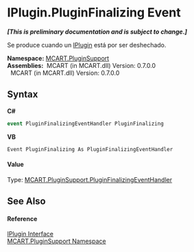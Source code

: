 # IPlugin.PluginFinalizing Event
 _**\[This is preliminary documentation and is subject to change.\]**_

Se produce cuando un <a href="4ee0e2a7-cfcb-eb2f-49cb-5ac7500b7e3d">IPlugin</a> está por ser deshechado.

**Namespace:**&nbsp;<a href="4abc7841-aae2-1ecc-94fa-a3d251746bda">MCART.PluginSupport</a><br />**Assemblies:**&nbsp;&nbsp;MCART (in MCART.dll) Version: 0.7.0.0<br />&nbsp;&nbsp;MCART (in MCART.dll) Version: 0.7.0.0<br />

## Syntax

**C#**<br />
``` C#
event PluginFinalizingEventHandler PluginFinalizing
```

**VB**<br />
``` VB
Event PluginFinalizing As PluginFinalizingEventHandler
```


#### Value
Type: <a href="5b3d6768-ae9e-c4a0-8506-a2732bf73d8b">MCART.PluginSupport.PluginFinalizingEventHandler</a>

## See Also


#### Reference
<a href="4ee0e2a7-cfcb-eb2f-49cb-5ac7500b7e3d">IPlugin Interface</a><br /><a href="4abc7841-aae2-1ecc-94fa-a3d251746bda">MCART.PluginSupport Namespace</a><br />